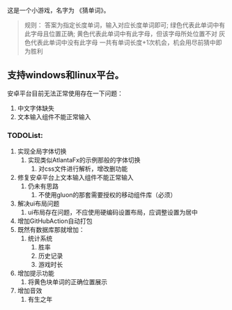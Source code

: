 这是一个小游戏，名字为 《猜单词》。
> 规则：
> 答案为指定长度单词，输入对应长度单词即可;
> 绿色代表此单词中有此字母且位置正确;
> 黄色代表此单词中有此字母，但该字母所处位置不对
> 灰色代表此单词中没有此字母
> 一共有单词长度+1次机会，机会用尽前猜中即为胜利

## 支持windows和linux平台。

安卓平台目前无法正常使用存在一下问题：

1. 中文字体缺失
2. 文本输入组件不能正常输入

### TODOList:

1. 实现全局字体切换
    1. 实现类似AtlantaFx的示例那般的字体切换
        1. 对css文件进行解析，增改删功能
2. 修复安卓平台上文本输入组件不能正常输入
    1. 仍未有思路
        1. 不使用gluon的那套需要授权的移动组件库（必须）
3. 解决ui布局问题
    1. ui布局存在问题，不应使用硬编码设置布局，应调整设置为居中
4. 增加GitHubAction自动打包
5. 既然有数据库那就增加：
    1. 统计系统
        1. 胜率
        2. 历史记录
        3. 游戏时长
6. 增加提示功能
    1. 将黄色块单词的正确位置展示
7. 增加音效
    1. 有生之年